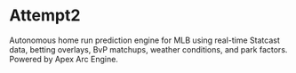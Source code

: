 # Attempt2
Autonomous home run prediction engine for MLB using real-time Statcast data, betting overlays, BvP matchups, weather conditions, and park factors. Powered by Apex Arc Engine.

